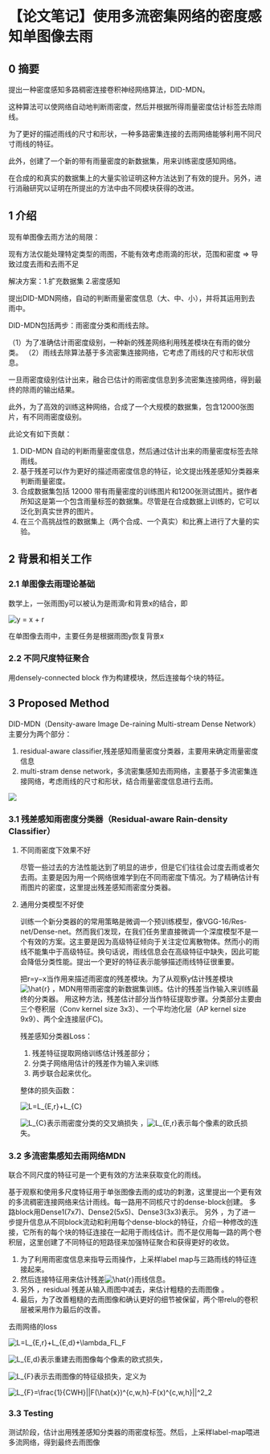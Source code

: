 【论文笔记】使用多流密集网络的密度感知单图像去雨
===================================

## 0 摘要

提出一种密度感知多路稠密连接卷积神经网络算法，DID-MDN。

这种算法可以使网络自动地判断雨密度，然后并根据所得雨量密度估计标签去除雨线。

为了更好的描述雨线的尺寸和形状，一种多路密集连接的去雨网络能够利用不同尺寸雨线的特征。

此外，创建了一个新的带有雨量密度的新数据集，用来训练密度感知网络。

在合成的和真实的数据集上的大量实验证明这种方法达到了有效的提升。另外，进行消融研究以证明在所提出的方法中由不同模块获得的改进。


## 1 介绍
现有单图像去雨方法的局限：

现有方法仅能处理特定类型的雨图，不能有效考虑雨滴的形状，范围和密度 => 导致过度去雨和去雨不足

解决方案：1.扩充数据集 2.密度感知

提出DID-MDN网络，自动的判断雨量密度信息（大、中、小），并将其运用到去雨中。

DID-MDN包括两步：雨密度分类和雨线去除。

（1）为了准确估计雨密度级别，一种新的残差网络利用残差模块在有雨的做分类。
（2）雨线去除算法基于多流密集连接网络，它考虑了雨线的尺寸和形状信息。

一旦雨密度级别估计出来，融合已估计的雨密度信息到多流密集连接网络，得到最终的除雨的输出结果。

此外，为了高效的训练这种网络，合成了一个大规模的数据集，包含12000张图片，有不同雨密度级别。

此论文有如下贡献：

1. DID-MDN 自动的判断雨量密度信息，然后通过估计出来的雨量密度标签去除雨线。
2. 基于残差可以作为更好的描述雨密度信息的特征，论文提出残差感知分类器来判断雨量密度。
3. 合成数据集包括 12000 带有雨量密度的训练图片和1200张测试图片。据作者所知这是第一个包含雨量标签的数据集。尽管是在合成数据上训练的，它可以泛化到真实世界的图片。
4. 在三个高挑战性的数据集上（两个合成、一个真实）和比赛上进行了大量的实验。

## 2 背景和相关工作
### 2.1 单图像去雨理论基础
数学上，一张雨图y可以被认为是雨滴r和背景x的结合，即

<img src="https://latex.codecogs.com/gif.latex?y&space;=&space;x&space;&plus;&space;r" title="y = x + r" />

在单图像去雨中，主要任务是根据雨图y恢复背景x

### 2.2 不同尺度特征聚合

用densely-connected block 作为构建模块，然后连接每个块的特征。

## 3 Proposed Method

DID-MDN（Density-aware Image De-raining Multi-stream Dense Network）主要分为两个部分：
1. residual-aware classifier,残差感知雨量密度分类器，主要用来确定雨量密度信息
2. multi-stram dense network，多流密集感知去雨网络，主要基于多流密集连接网络，考虑雨线的尺寸和形状，结合雨量密度信息进行去雨。

![](http://ww1.sinaimg.cn/large/006ocvumgy1g0f2tqajs8j31f80o6grd.jpg)

### 3.1 残差感知雨密度分类器（Residual-aware Rain-density Classifier）
1. 不同雨密度下效果不好

    尽管一些过去的方法性能达到了明显的进步，但是它们往往会过度去雨或者欠去雨。主要是因为用一个网络很难学到在不同雨密度下情况。为了精确估计有雨图片的密度，这里提出残差感知雨密度分类器。

2. 通用分类模型不好使

    训练一个新分类器的的常用策略是微调一个预训练模型，像VGG-16/Res-net/Dense-net。然而我们发现，在我们任务里直接微调一个深度模型不是一个有效的方案。这主要是因为高级特征倾向于关注定位离散物体。然而小的雨线不能集中于高级特征。换句话说，雨线信息会在高级特征中缺失，因此可能 会降低分类性能。提出一个更好的特征表示能够描述雨线特征很重要。

    把r=y−x当作用来描述雨密度的残差模块。为了从观察y估计残差模块<img src="https://latex.codecogs.com/gif.latex?\hat{r}" title="\hat{r}" />
    ，MDN用带雨密度的新数据集训练。估计的残差当作输入来训练最终的分类器。
    用这种方法，残差估计部分当作特征提取步骤。分类部分主要由三个卷积层（Conv kernel size 3x3）、一个平均池化层（AP kernel size 9x9）、两个全连接层(FC)。

    残差感知分类器Loss：
    1. 残差特征提取网络训练估计残差部分；
    2. 分类子网络用估计的残差作为输入来训练
    3. 两步联合起来优化。
    
    整体的损失函数：
    
    <img src="https://latex.codecogs.com/gif.latex?L=L_{E,r}&plus;L_{C}" title="L=L_{E,r}+L_{C}" />
    
    <img src="https://latex.codecogs.com/gif.latex?L_{C}" title="L_{C}" />表示雨密度分类的交叉熵损失
    ，<img src="https://latex.codecogs.com/gif.latex?L_{E,r}" title="L_{E,r}" />表示每个像素的欧氏损失。

### 3.2 多流密集感知去雨网络MDN
联合不同尺度的特征可是一个更有效的方法来获取变化的雨线。

基于观察和使用多尺度特征用于单张图像去雨的成功的刺激，这里提出一个更有效的多流稠密连接网络来估计雨线。每一路用不同核尺寸的dense-block创建。
多路block用Dense1(7x7)、Dense2(5x5)、Dense3(3x3)表示。
另外 ，为了进一步提升信息从不同block流动和利用每个dense-block的特征，介绍一种修改的连接，它所有的每个块的特征连接在一起用于雨线估计。而不是仅用每一路的两个卷积层，这里创建了不同特征的短路径来加强特征聚合和获得更好的收敛。

1. 为了利用雨密度信息来指导云雨操作，上采样label map与三路雨线的特征连接起来。
2. 然后连接特征用来估计残差<img src="https://latex.codecogs.com/gif.latex?\hat{r}" title="\hat{r}" />雨线信息。
3. 另外 ，residual 残差从输入雨图中减去，来估计粗糙的去雨图像 。
4. 最后，为了改善粗糙的去雨图像和确认更好的细节被保留，两个带relu的卷积层被采用作为最后的改善。

去雨网络的loss

<img src="https://latex.codecogs.com/gif.latex?L=L_{E,r}&plus;L_{E,d}&plus;\lambda_FL_F" title="L=L_{E,r}+L_{E,d}+\lambda_FL_F" />

<img src="https://latex.codecogs.com/gif.latex?L_{E,d}" title="L_{E,d}" />表示重建去雨图像每个像素的欧式损失，

<img src="https://latex.codecogs.com/gif.latex?L_{F}" title="L_{F}" />表示去雨图像的特征级损失，定义为

<img src="https://latex.codecogs.com/gif.latex?L_{F}=\frac{1}{CWH}||F(\hat{x})^{c,w,h}-F(x)^{c,w,h}||^2_2" title="L_{F}=\frac{1}{CWH}||F(\hat{x})^{c,w,h}-F(x)^{c,w,h}||^2_2" />


### 3.3 Testing
测试阶段，估计出用残差感知分类器的雨密度标签。然后，上采样label-map喂进多流网络，得到最终去雨图像
